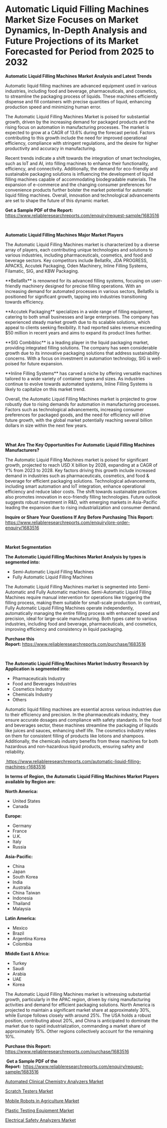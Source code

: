 <p><h1>Automatic Liquid Filling Machines Market Size Focuses on Market Dynamics, In-Depth Analysis and Future Projections of its Market Forecasted for Period from 2025 to 2032</h1></p><p><strong>Automatic Liquid Filling Machines Market Analysis and Latest Trends</strong></p>
<p><p>Automatic liquid filling machines are advanced equipment used in various industries, including food and beverage, pharmaceuticals, and cosmetics, to streamline the packaging process of liquids. These machines efficiently dispense and fill containers with precise quantities of liquid, enhancing production speed and minimizing human error.</p><p>The Automatic Liquid Filling Machines Market is poised for substantial growth, driven by the increasing demand for packaged products and the rising focus on automation in manufacturing processes. The market is expected to grow at a CAGR of 13.6% during the forecast period. Factors contributing to this growth include the need for improved operational efficiency, compliance with stringent regulations, and the desire for higher productivity and accuracy in manufacturing.</p><p>Recent trends indicate a shift towards the integration of smart technologies, such as IoT and AI, into filling machines to enhance their functionality, efficiency, and connectivity. Additionally, the demand for eco-friendly and sustainable packaging solutions is influencing the development of liquid filling machines capable of accommodating biodegradable materials. The expansion of e-commerce and the changing consumer preferences for convenience products further bolster the market potential for automatic liquid filling machines. Overall, innovation and technological advancements are set to shape the future of this dynamic market.</p></p>
<p><strong>Get a Sample PDF of the Report:&nbsp;</strong> <a href="https://www.reliableresearchreports.com/enquiry/request-sample/1683516?utm_campaign=36&utm_medium=2&utm_source=Github&utm_content=ia&utm_term=18022025&utm_id=automatic-liquid-filling-machines">https://www.reliableresearchreports.com/enquiry/request-sample/1683516</a></p>
<p>&nbsp;</p>
<p><strong>Automatic Liquid Filling Machines Major Market Players</strong></p>
<p><p>The Automatic Liquid Filling Machines market is characterized by a diverse array of players, each contributing unique technologies and solutions to various industries, including pharmaceuticals, cosmetics, and food and beverage sectors. Key competitors include BellatRx, JDA PROGRESS, APACKS, Accutek Packaging, Oden Machinery, Inline Filling Systems, Filamatic, SIG, and KBW Packaging.</p><p>**BellatRx** is renowned for its advanced filling systems, focusing on user-friendly machinery designed for precise filling operations. With an increasing demand for automated processes in various sectors, BellatRx is positioned for significant growth, tapping into industries transitioning towards efficiency.</p><p>**Accutek Packaging** specializes in a wide range of filling equipment, catering to both small businesses and large enterprises. The company has experienced steady market growth due to its scalable solutions, which appeal to clients seeking flexibility. It had reported sales revenue exceeding $50 million in recent years and aims to expand its product lines further.</p><p>**SIG Combibloc** is a leading player in the liquid packaging market, providing integrated filling solutions. The company has seen considerable growth due to its innovative packaging solutions that address sustainability concerns. With a focus on investment in automation technology, SIG is well-poised for future expansion.</p><p>**Inline Filling Systems** has carved a niche by offering versatile machines tailored to a wide variety of container types and sizes. As industries continue to evolve towards automated systems, Inline Filling Systems is likely to capitalize on this market trend.</p><p>Overall, the Automatic Liquid Filling Machines market is projected to grow robustly due to rising demands for automation in manufacturing processes. Factors such as technological advancements, increasing consumer preferences for packaged goods, and the need for efficiency will drive future growth, with the global market potentially reaching several billion dollars in size within the next few years.</p></p>
<p>&nbsp;</p>
<p><strong>What Are The Key Opportunities For Automatic Liquid Filling Machines Manufacturers?</strong></p>
<p><p>The Automatic Liquid Filling Machines market is poised for significant growth, projected to reach USD X billion by 2028, expanding at a CAGR of Y% from 2023 to 2028. Key factors driving this growth include increased demand in industries such as pharmaceuticals, cosmetics, and food & beverage for efficient packaging solutions. Technological advancements, including smart automation and IoT integration, enhance operational efficiency and reduce labor costs. The shift towards sustainable practices also promotes innovation in eco-friendly filling technologies. Future outlook suggests robust investment in R&D, with emerging markets in Asia-Pacific leading the expansion due to rising industrialization and consumer demand.</p></p>
<p><strong>Inquire or Share Your Questions If Any Before Purchasing This Report:</strong> <a href="https://www.reliableresearchreports.com/enquiry/pre-order-enquiry/1683516?utm_campaign=36&utm_medium=2&utm_source=Github&utm_content=ia&utm_term=18022025&utm_id=automatic-liquid-filling-machines">https://www.reliableresearchreports.com/enquiry/pre-order-enquiry/1683516</a></p>
<p>&nbsp;</p>
<p><strong>Market Segmentation</strong></p>
<p><strong>The Automatic Liquid Filling Machines Market Analysis by types is segmented into:</strong></p>
<p><ul><li>Semi-Automatic Liquid Filling Machines</li><li>Fully Automatic Liquid Filling Machines</li></ul></p>
<p><p>The Automatic Liquid Filling Machines market is segmented into Semi-Automatic and Fully Automatic machines. Semi-Automatic Liquid Filling Machines require manual intervention for operations like triggering the filling process, making them suitable for small-scale production. In contrast, Fully Automatic Liquid Filling Machines operate independently, automatically managing the entire filling process with enhanced speed and precision, ideal for large-scale manufacturing. Both types cater to various industries, including food and beverage, pharmaceuticals, and cosmetics, improving efficiency and consistency in liquid packaging.</p></p>
<p><strong>Purchase this Report:&nbsp;</strong><a href="https://www.reliableresearchreports.com/purchase/1683516?utm_campaign=36&utm_medium=2&utm_source=Github&utm_content=ia&utm_term=18022025&utm_id=automatic-liquid-filling-machines">https://www.reliableresearchreports.com/purchase/1683516</a></p>
<p>&nbsp;</p>
<p><strong>The Automatic Liquid Filling Machines Market Industry Research by Application is segmented into:</strong></p>
<p><ul><li>Pharmaceuticals Industry</li><li>Food and Beverages Industries</li><li>Cosmetics Industry</li><li>Chemicals Industry</li><li>Others</li></ul></p>
<p><p>Automatic liquid filling machines are essential across various industries due to their efficiency and precision. In the pharmaceuticals industry, they ensure accurate dosages and compliance with safety standards. In the food and beverages sector, these machines streamline the packaging of liquids like juices and sauces, enhancing shelf life. The cosmetics industry relies on them for consistent filling of products like lotions and shampoos. Additionally, the chemicals industry benefits from these machines for both hazardous and non-hazardous liquid products, ensuring safety and reliability.</p></p>
<p><a href="https://www.reliableresearchreports.com/automatic-liquid-filling-machines-r1683516?utm_campaign=36&utm_medium=2&utm_source=Github&utm_content=ia&utm_term=18022025&utm_id=automatic-liquid-filling-machines">&nbsp;https://www.reliableresearchreports.com/automatic-liquid-filling-machines-r1683516</a></p>
<p><strong>In terms of Region, the Automatic Liquid Filling Machines Market Players available by Region are:</strong></p>
<p>
    <p> <strong> North America: </strong>
        <ul>
            <li>United States</li>
            <li>Canada</li>
        </ul>
        </p> 
    <p> <strong> Europe: </strong>
        <ul>
            <li>Germany</li>
            <li>France</li>
            <li>U.K.</li>
            <li>Italy</li>
            <li>Russia</li>
        </ul>
        </p> 
    <p> <strong> Asia-Pacific: </strong>
        <ul>
            <li>China</li>
            <li>Japan</li>
            <li>South Korea</li>
            <li>India</li>
            <li>Australia</li>
            <li>China Taiwan</li>
            <li>Indonesia</li>
            <li>Thailand</li>
            <li>Malaysia</li>
        </ul>
        </p> 
    <p> <strong> Latin America: </strong>
        <ul>
            <li>Mexico</li>
            <li>Brazil</li>
            <li>Argentina Korea</li>
            <li>Colombia</li>
        </ul>
        </p> 
    <p> <strong> Middle East & Africa: </strong>
        <ul>
            <li>Turkey</li>
            <li>Saudi</li>
            <li>Arabia</li>
            <li>UAE</li>
            <li>Korea</li>
        </ul>
    </p>
    </p>
<p><p>The Automatic Liquid Filling Machines market is witnessing substantial growth, particularly in the APAC region, driven by rising manufacturing activities and demand for efficient packaging solutions. North America is projected to maintain a significant market share at approximately 30%, while Europe follows closely with around 25%. The USA holds a robust position, contributing about 20%, and China is anticipated to dominate the market due to rapid industrialization, commanding a market share of approximately 15%. Other regions collectively account for the remaining 10%.</p></p>
<p><strong>Purchase this Report: </strong><a href="https://www.reliableresearchreports.com/purchase/1683516?utm_campaign=36&utm_medium=2&utm_source=Github&utm_content=ia&utm_term=18022025&utm_id=automatic-liquid-filling-machines">https://www.reliableresearchreports.com/purchase/1683516</a></p>
<p>&nbsp;<strong>Get a Sample PDF of the Report:&nbsp;&nbsp;</strong><a href="https://www.reliableresearchreports.com/enquiry/request-sample/1683516?utm_campaign=36&utm_medium=2&utm_source=Github&utm_content=ia&utm_term=18022025&utm_id=automatic-liquid-filling-machines">https://www.reliableresearchreports.com/enquiry/request-sample/1683516</a></p>
<p><strong></strong></p>
<p><p><a href="https://github.com/meuskocov/Market-Research-Report-List-1/blob/main/automated-clinical-chemistry-analyzers-market.md?utm_campaign=36&utm_medium=2&utm_source=Github&utm_content=ia&utm_term=18022025&utm_id=automatic-liquid-filling-machines">Automated Clinical Chemistry Analyzers Market</a></p><p><a href="https://github.com/raeezkenedz/Market-Research-Report-List-1/blob/main/scratch-testers-market.md?utm_campaign=36&utm_medium=2&utm_source=Github&utm_content=ia&utm_term=18022025&utm_id=automatic-liquid-filling-machines">Scratch Testers Market</a></p><p><a href="https://github.com/elitasvimal/Market-Research-Report-List-1/blob/main/mobile-robots-in-agriculture-market.md?utm_campaign=36&utm_medium=2&utm_source=Github&utm_content=ia&utm_term=18022025&utm_id=automatic-liquid-filling-machines">Mobile Robots in Agriculture Market</a></p><p><a href="https://github.com/genayziben/Market-Research-Report-List-1/blob/main/plastic-testing-equipment-market.md?utm_campaign=36&utm_medium=2&utm_source=Github&utm_content=ia&utm_term=18022025&utm_id=automatic-liquid-filling-machines">Plastic Testing Equipment Market</a></p><p><a href="https://github.com/binnazcassam/Market-Research-Report-List-1/blob/main/electrical-safety-analyzers-market.md?utm_campaign=36&utm_medium=2&utm_source=Github&utm_content=ia&utm_term=18022025&utm_id=automatic-liquid-filling-machines">Electrical Safety Analyzers Market</a></p></p>